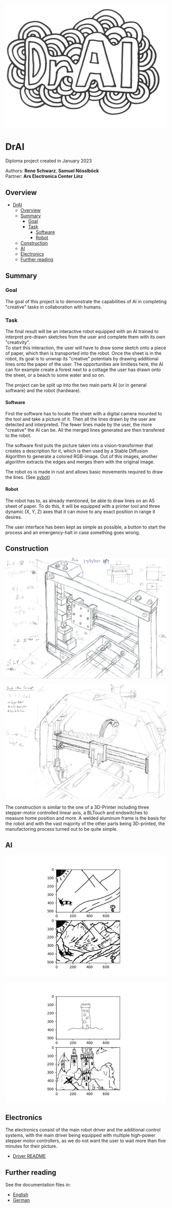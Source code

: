 ![Logo](./documentation/images/logo.PNG)

# DrAI

Diploma project created in January 2023

Authors: **Rene Schwarz**, **Samuel Nösslböck**  
Partner: **Ars Electronica Center Linz**

## Overview

- [DrAI](#drai)
  - [Overview](#overview)
  - [Summary](#summary)
    - [Goal](#goal)
    - [Task](#task)
      - [Software](#software)
      - [Robot](#robot)
  - [Construction](#construction)
  - [AI](#ai)
  - [Electronics](#electronics)
  - [Further reading](#further-reading)

## Summary

### Goal

The goal of this project is to demonstrate the capabilities of AI in completing "creative" tasks in collaboration with humans.

### Task

The final result will be an interactive robot equipped with an AI trained to interpret pre-drawn sketches from the user and complete them with its own "creativity".  
To start this interaction, the user will have to draw some sketch onto a piece of paper, which then is transported into the robot. Once the sheet is in the robot, its goal is to unwrap its "creative" potentials by drawing additional lines onto the paper of the user. The opportunities are limitless here, the AI can for example create a forest next to a cottage the user has drawn onto the sheet, or a beach to some water and so on.

The project can be split up into the two main parts AI (or in general software) and the robot (hardware).

#### Software

First the software has to locate the sheet with a digital camera mounted to the tool and take a picture of it. Then all the lines drawn by the user are detected and interpreted. The fewer lines made by the user, the more "creative" the AI can be. All the merged lines generated are then transfered to the robot.

The software first puts the picture taken into a vision-transformer that creates a description for it, which is then used by a Stable Diffusion Algorithm to generate a colored RGB-image. Out of this images, another algorithm extracts the edges and merges them with the original image.

The robot os is made in rust and allows basic movements required to draw the lines. (See [sybot](https://github.com/SamuelNoesslboeck/sybot))

#### Robot

The robot has to, as already mentioned, be able to draw lines on an A5 sheet of paper. To do this, it will be equipped with a printer tool and three dynamic (X, Y, Z) axes that it can move to any exact position in range it desires.

The user interface has been kept as simple as possible, a button to start the process and an emergency-halt in case something goes wrong.

## Construction

![Old sketch](./documentation/images/main.PNG)

![New sketch](./documentation/images/main_new.PNG)

The construction is similar to the one of a 3D-Printer including three stepper-motor controlled linear axis, a BLTouch and endswitches to measure home position and more. A welded aluminum frame is the basis for the robot and with the vast majority of the other parts being 3D-printed, the manufactoring process turned out to be quite simple.

## AI

![AI Example 1](./documentation/images/AI/ai_example_image_3.jpg)

![AI Example 2](./documentation/images/AI/ai_example_image_4.jpg)

## Electronics

The electronics consist of the main robot driver and the additional control systems, with the main driver being equipped with multiple high-power stepper motor controllers, as we do not want the user to wait more than five minutes for their picture.

- [Driver README](./electronics/drake_electronics/README.md)

## Further reading

See the documentation files in:

- [English](./documentation/documentation.en.md)
- [German](./documentation/dokumentation.de.md)